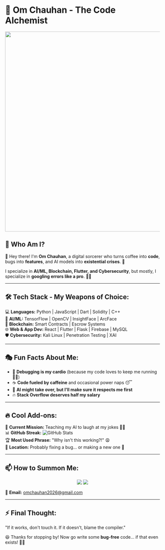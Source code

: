 # 🚀 Om Chauhan - The Code Alchemist
<p align="center">
  <img src="https://media.giphy.com/media/Dh5q0sShxgp13DwrvG/giphy.gif" width="650px">
</p>
<!-- <p align="center"> -->
<!--   <img src="https://media.tenor.com/3bTxZ4HdrysAAAAd/pixels-neon.gif" width="500px"> -->
<!-- </p> -->



## 🧐 Who Am I?
👋 Hey there! I'm **Om Chauhan**, a digital sorcerer who turns coffee into **code**, bugs into **features**, and AI models into **existential crises**. 🚀

I specialize in **AI/ML, Blockchain, Flutter, and Cybersecurity**, but mostly, I specialize in **googling errors like a pro**. 🕵️‍♂️

---

## 🛠️ Tech Stack - My Weapons of Choice:
💻 **Languages:** Python | JavaScript | Dart | Solidity | C++  
🤖 **AI/ML:** TensorFlow | OpenCV | InsightFace | ArcFace  
🔗 **Blockchain:** Smart Contracts | Escrow Systems  
🌐 **Web & App Dev:** React | Flutter | Flask | Firebase | MySQL  
🛡 **Cybersecurity:** Kali Linux | Penetration Testing | XAI  

---

## 🎭 Fun Facts About Me:
- 🚀 **Debugging is my cardio** (because my code loves to keep me running 🏃‍♂️)
- ☕ **Code fueled by caffeine** and occasional power naps 😴
- 🤖 **AI might take over, but I'll make sure it respects me first**
- 🔥 **Stack Overflow deserves half my salary**

---

## 🔥 Cool Add-ons:
🎯 **Current Mission:** Teaching my AI to laugh at my jokes 🤖😂  
📊 **GitHub Streak:** ![GitHub Stats](https://github-readme-streak-stats.herokuapp.com/?user=omm-prog&theme=tokyonight)  
🏆 **Most Used Phrase:** "Why isn't this working?!" 😩  
📍 **Location:** Probably fixing a bug… or making a new one 🐛  

---

## 📫 How to Summon Me:
<p align="center">
  <a href="https://github.com/omm-prog"><img src="https://img.shields.io/badge/GitHub-000?style=for-the-badge&logo=github&logoColor=white"></a>
  <a href="https://in.linkedin.com/in/om-chauhan-152a80256?trk=public_post-text"><img src="https://img.shields.io/badge/LinkedIn-0077B5?style=for-the-badge&logo=linkedin&logoColor=white"></a>
</p>

📧 **Email:** omchauhan2026@gmail.com  

---

## ⚡ Final Thought:
"If it works, don't touch it. If it doesn't, blame the compiler."

😆 Thanks for stopping by! Now go write some **bug-free** code... if that even exists! 🐞🔥
